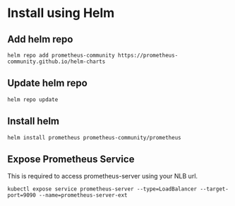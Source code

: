 # Install using Helm

## Add helm repo

`helm repo add prometheus-community https://prometheus-community.github.io/helm-charts`

## Update helm repo

`helm repo update`

## Install helm 

`helm install prometheus prometheus-community/prometheus`

## Expose Prometheus Service

This is required to access prometheus-server using your NLB url.

`kubectl expose service prometheus-server --type=LoadBalancer --target-port=9090 --name=prometheus-server-ext`

